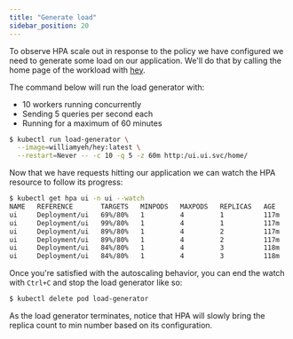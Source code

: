 ```yaml
---
title: "Generate load"
sidebar_position: 20
---
```


To observe HPA scale out in response to the policy we have configured we need to generate some load on our application. We'll do that by calling the home page of the workload with [hey](https://github.com/rakyll/hey).

The command below will run the load generator with:

- 10 workers running concurrently
- Sending 5 queries per second each
- Running for a maximum of 60 minutes

```bash hook=hpa-pod-scaleout hookTimeout=330
$ kubectl run load-generator \
  --image=williamyeh/hey:latest \
  --restart=Never -- -c 10 -q 5 -z 60m http:/ui.ui.svc/home/
```

Now that we have requests hitting our application we can watch the HPA resource to follow its progress:

```bash test=false
$ kubectl get hpa ui -n ui --watch
NAME   REFERENCE       TARGETS   MINPODS   MAXPODS   REPLICAS   AGE
ui     Deployment/ui   69%/80%   1         4         1          117m
ui     Deployment/ui   99%/80%   1         4         1          117m
ui     Deployment/ui   89%/80%   1         4         2          117m
ui     Deployment/ui   89%/80%   1         4         2          117m
ui     Deployment/ui   84%/80%   1         4         3          118m
ui     Deployment/ui   84%/80%   1         4         3          118m
```

Once you're satisfied with the autoscaling behavior, you can end the watch with `Ctrl+C` and stop the load generator like so:

```bash timeout=180
$ kubectl delete pod load-generator
```

As the load generator terminates, notice that HPA will slowly bring the replica count to min number based on its configuration.
